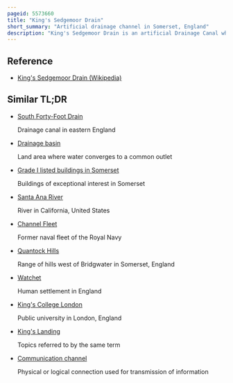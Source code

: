```yaml
---
pageid: 5573660
title: "King's Sedgemoor Drain"
short_summary: "Artificial drainage channel in Somerset, England"
description: "King's Sedgemoor Drain is an artificial Drainage Canal which diverts the cary River in somerset England along the southern Flank of polden Hills to the Parrett River near Bridgwater at Dunball. As the Name suggests the Channel is used to help drain the Moors of king's Sedgemoor. The local People who feared they would lose their common Grazing Rights against the Drainage Schemes opposed the Drainage Schemes. However, the main Channel was constructed between 1791 and 1795, and despite some Defects, brought some Relief from flooding to the Area."
---
```


## Reference

- [King's Sedgemoor Drain (Wikipedia)](https://en.wikipedia.org/?curid=5573660)

## Similar TL;DR

- [South Forty-Foot Drain](/tldr/en/south-forty-foot-drain)

  Drainage canal in eastern England

- [Drainage basin](/tldr/en/drainage-basin)

  Land area where water converges to a common outlet

- [Grade I listed buildings in Somerset](/tldr/en/grade-i-listed-buildings-in-somerset)

  Buildings of exceptional interest in Somerset

- [Santa Ana River](/tldr/en/santa-ana-river)

  River in California, United States

- [Channel Fleet](/tldr/en/channel-fleet)

  Former naval fleet of the Royal Navy

- [Quantock Hills](/tldr/en/quantock-hills)

  Range of hills west of Bridgwater in Somerset, England

- [Watchet](/tldr/en/watchet)

  Human settlement in England

- [King's College London](/tldr/en/kings-college-london)

  Public university in London, England

- [King's Landing](/tldr/en/kings-landing)

  Topics referred to by the same term

- [Communication channel](/tldr/en/communication-channel)

  Physical or logical connection used for transmission of information
